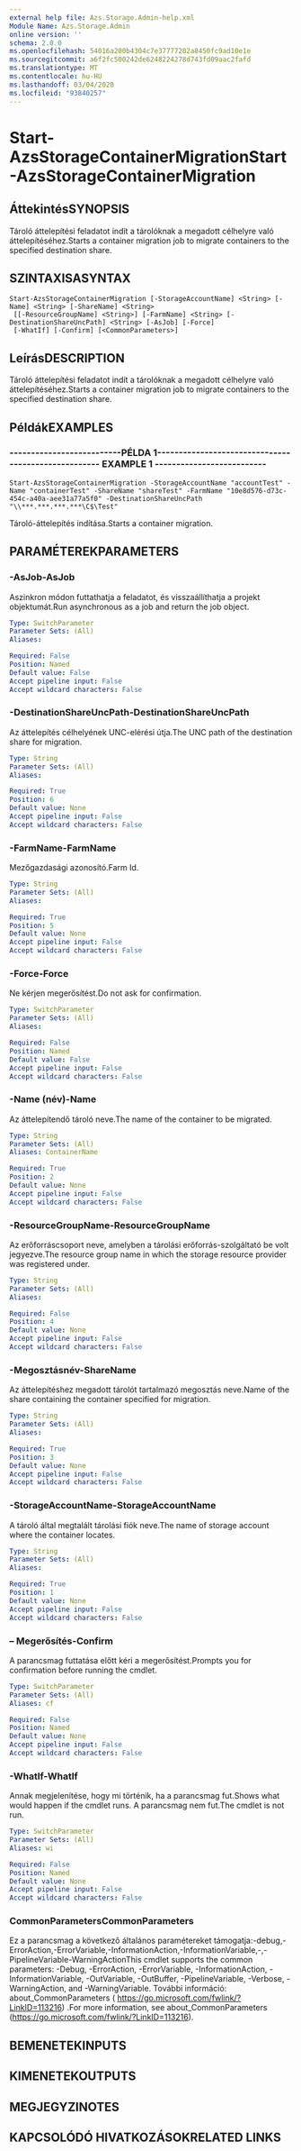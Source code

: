 ```yaml
---
external help file: Azs.Storage.Admin-help.xml
Module Name: Azs.Storage.Admin
online version: ''
schema: 2.0.0
ms.openlocfilehash: 54016a200b4304c7e37777202a8450fc9ad10e1e
ms.sourcegitcommit: a6f2fc500242de6248224278d743fd09aac2fafd
ms.translationtype: MT
ms.contentlocale: hu-HU
ms.lasthandoff: 03/04/2020
ms.locfileid: "93840257"
---
```

# <span data-ttu-id="f94a7-101">Start-AzsStorageContainerMigration</span><span class="sxs-lookup"><span data-stu-id="f94a7-101">Start-AzsStorageContainerMigration</span></span>

## <span data-ttu-id="f94a7-102">Áttekintés</span><span class="sxs-lookup"><span data-stu-id="f94a7-102">SYNOPSIS</span></span>
<span data-ttu-id="f94a7-103">Tároló áttelepítési feladatot indít a tárolóknak a megadott célhelyre való áttelepítéséhez.</span><span class="sxs-lookup"><span data-stu-id="f94a7-103">Starts a container migration job to migrate containers to the specified destination share.</span></span>

## <span data-ttu-id="f94a7-104">SZINTAXISA</span><span class="sxs-lookup"><span data-stu-id="f94a7-104">SYNTAX</span></span>

```
Start-AzsStorageContainerMigration [-StorageAccountName] <String> [-Name] <String> [-ShareName] <String>
 [[-ResourceGroupName] <String>] [-FarmName] <String> [-DestinationShareUncPath] <String> [-AsJob] [-Force]
 [-WhatIf] [-Confirm] [<CommonParameters>]
```

## <span data-ttu-id="f94a7-105">Leírás</span><span class="sxs-lookup"><span data-stu-id="f94a7-105">DESCRIPTION</span></span>
<span data-ttu-id="f94a7-106">Tároló áttelepítési feladatot indít a tárolóknak a megadott célhelyre való áttelepítéséhez.</span><span class="sxs-lookup"><span data-stu-id="f94a7-106">Starts a container migration job to migrate containers to the specified destination share.</span></span>

## <span data-ttu-id="f94a7-107">Példák</span><span class="sxs-lookup"><span data-stu-id="f94a7-107">EXAMPLES</span></span>

### <span data-ttu-id="f94a7-108">--------------------------PÉLDA 1--------------------------</span><span class="sxs-lookup"><span data-stu-id="f94a7-108">-------------------------- EXAMPLE 1 --------------------------</span></span>
```
Start-AzsStorageContainerMigration -StorageAccountName "accountTest" -Name "containerTest" -ShareName "shareTest" -FarmName "10e8d576-d73c-454c-a40a-aee31a77a5f0" -DestinationShareUncPath "\\***.***.***.***\C$\Test"
```

<span data-ttu-id="f94a7-109">Tároló-áttelepítés indítása.</span><span class="sxs-lookup"><span data-stu-id="f94a7-109">Starts a container migration.</span></span>

## <span data-ttu-id="f94a7-110">PARAMÉTEREK</span><span class="sxs-lookup"><span data-stu-id="f94a7-110">PARAMETERS</span></span>

### <span data-ttu-id="f94a7-111">-AsJob</span><span class="sxs-lookup"><span data-stu-id="f94a7-111">-AsJob</span></span>
<span data-ttu-id="f94a7-112">Aszinkron módon futtathatja a feladatot, és visszaállíthatja a projekt objektumát.</span><span class="sxs-lookup"><span data-stu-id="f94a7-112">Run asynchronous as a job and return the job object.</span></span>

```yaml
Type: SwitchParameter
Parameter Sets: (All)
Aliases: 

Required: False
Position: Named
Default value: False
Accept pipeline input: False
Accept wildcard characters: False
```

### <span data-ttu-id="f94a7-113">-DestinationShareUncPath</span><span class="sxs-lookup"><span data-stu-id="f94a7-113">-DestinationShareUncPath</span></span>
<span data-ttu-id="f94a7-114">Az áttelepítés célhelyének UNC-elérési útja.</span><span class="sxs-lookup"><span data-stu-id="f94a7-114">The UNC path of the destination share for migration.</span></span>

```yaml
Type: String
Parameter Sets: (All)
Aliases: 

Required: True
Position: 6
Default value: None
Accept pipeline input: False
Accept wildcard characters: False
```

### <span data-ttu-id="f94a7-115">-FarmName</span><span class="sxs-lookup"><span data-stu-id="f94a7-115">-FarmName</span></span>
<span data-ttu-id="f94a7-116">Mezőgazdasági azonosító.</span><span class="sxs-lookup"><span data-stu-id="f94a7-116">Farm Id.</span></span>

```yaml
Type: String
Parameter Sets: (All)
Aliases: 

Required: True
Position: 5
Default value: None
Accept pipeline input: False
Accept wildcard characters: False
```

### <span data-ttu-id="f94a7-117">-Force</span><span class="sxs-lookup"><span data-stu-id="f94a7-117">-Force</span></span>
<span data-ttu-id="f94a7-118">Ne kérjen megerősítést.</span><span class="sxs-lookup"><span data-stu-id="f94a7-118">Do not ask for confirmation.</span></span>

```yaml
Type: SwitchParameter
Parameter Sets: (All)
Aliases: 

Required: False
Position: Named
Default value: False
Accept pipeline input: False
Accept wildcard characters: False
```

### <span data-ttu-id="f94a7-119">-Name (név)</span><span class="sxs-lookup"><span data-stu-id="f94a7-119">-Name</span></span>
<span data-ttu-id="f94a7-120">Az áttelepítendő tároló neve.</span><span class="sxs-lookup"><span data-stu-id="f94a7-120">The name of the container to be migrated.</span></span>

```yaml
Type: String
Parameter Sets: (All)
Aliases: ContainerName

Required: True
Position: 2
Default value: None
Accept pipeline input: False
Accept wildcard characters: False
```

### <span data-ttu-id="f94a7-121">-ResourceGroupName</span><span class="sxs-lookup"><span data-stu-id="f94a7-121">-ResourceGroupName</span></span>
<span data-ttu-id="f94a7-122">Az erőforráscsoport neve, amelyben a tárolási erőforrás-szolgáltató be volt jegyezve.</span><span class="sxs-lookup"><span data-stu-id="f94a7-122">The resource group name in which the storage resource provider was registered under.</span></span>

```yaml
Type: String
Parameter Sets: (All)
Aliases: 

Required: False
Position: 4
Default value: None
Accept pipeline input: False
Accept wildcard characters: False
```

### <span data-ttu-id="f94a7-123">-Megosztásnév</span><span class="sxs-lookup"><span data-stu-id="f94a7-123">-ShareName</span></span>
<span data-ttu-id="f94a7-124">Az áttelepítéshez megadott tárolót tartalmazó megosztás neve.</span><span class="sxs-lookup"><span data-stu-id="f94a7-124">Name of the share containing the container specified for migration.</span></span>

```yaml
Type: String
Parameter Sets: (All)
Aliases: 

Required: True
Position: 3
Default value: None
Accept pipeline input: False
Accept wildcard characters: False
```

### <span data-ttu-id="f94a7-125">-StorageAccountName</span><span class="sxs-lookup"><span data-stu-id="f94a7-125">-StorageAccountName</span></span>
<span data-ttu-id="f94a7-126">A tároló által megtalált tárolási fiók neve.</span><span class="sxs-lookup"><span data-stu-id="f94a7-126">The name of storage account where the container locates.</span></span>

```yaml
Type: String
Parameter Sets: (All)
Aliases: 

Required: True
Position: 1
Default value: None
Accept pipeline input: False
Accept wildcard characters: False
```

### <span data-ttu-id="f94a7-127">– Megerősítés</span><span class="sxs-lookup"><span data-stu-id="f94a7-127">-Confirm</span></span>
<span data-ttu-id="f94a7-128">A parancsmag futtatása előtt kéri a megerősítést.</span><span class="sxs-lookup"><span data-stu-id="f94a7-128">Prompts you for confirmation before running the cmdlet.</span></span>

```yaml
Type: SwitchParameter
Parameter Sets: (All)
Aliases: cf

Required: False
Position: Named
Default value: None
Accept pipeline input: False
Accept wildcard characters: False
```

### <span data-ttu-id="f94a7-129">-WhatIf</span><span class="sxs-lookup"><span data-stu-id="f94a7-129">-WhatIf</span></span>
<span data-ttu-id="f94a7-130">Annak megjelenítése, hogy mi történik, ha a parancsmag fut.</span><span class="sxs-lookup"><span data-stu-id="f94a7-130">Shows what would happen if the cmdlet runs.</span></span>
<span data-ttu-id="f94a7-131">A parancsmag nem fut.</span><span class="sxs-lookup"><span data-stu-id="f94a7-131">The cmdlet is not run.</span></span>

```yaml
Type: SwitchParameter
Parameter Sets: (All)
Aliases: wi

Required: False
Position: Named
Default value: None
Accept pipeline input: False
Accept wildcard characters: False
```

### <span data-ttu-id="f94a7-132">CommonParameters</span><span class="sxs-lookup"><span data-stu-id="f94a7-132">CommonParameters</span></span>
<span data-ttu-id="f94a7-133">Ez a parancsmag a következő általános paramétereket támogatja:-debug,-ErrorAction,-ErrorVariable,-InformationAction,-InformationVariable,-,-PipelineVariable-WarningAction</span><span class="sxs-lookup"><span data-stu-id="f94a7-133">This cmdlet supports the common parameters: -Debug, -ErrorAction, -ErrorVariable, -InformationAction, -InformationVariable, -OutVariable, -OutBuffer, -PipelineVariable, -Verbose, -WarningAction, and -WarningVariable.</span></span> <span data-ttu-id="f94a7-134">További információ: about_CommonParameters ( https://go.microsoft.com/fwlink/?LinkID=113216) .</span><span class="sxs-lookup"><span data-stu-id="f94a7-134">For more information, see about_CommonParameters (https://go.microsoft.com/fwlink/?LinkID=113216).</span></span>

## <span data-ttu-id="f94a7-135">BEMENETEK</span><span class="sxs-lookup"><span data-stu-id="f94a7-135">INPUTS</span></span>

## <span data-ttu-id="f94a7-136">KIMENETEK</span><span class="sxs-lookup"><span data-stu-id="f94a7-136">OUTPUTS</span></span>

## <span data-ttu-id="f94a7-137">MEGJEGYZI</span><span class="sxs-lookup"><span data-stu-id="f94a7-137">NOTES</span></span>

## <span data-ttu-id="f94a7-138">KAPCSOLÓDÓ HIVATKOZÁSOK</span><span class="sxs-lookup"><span data-stu-id="f94a7-138">RELATED LINKS</span></span>

